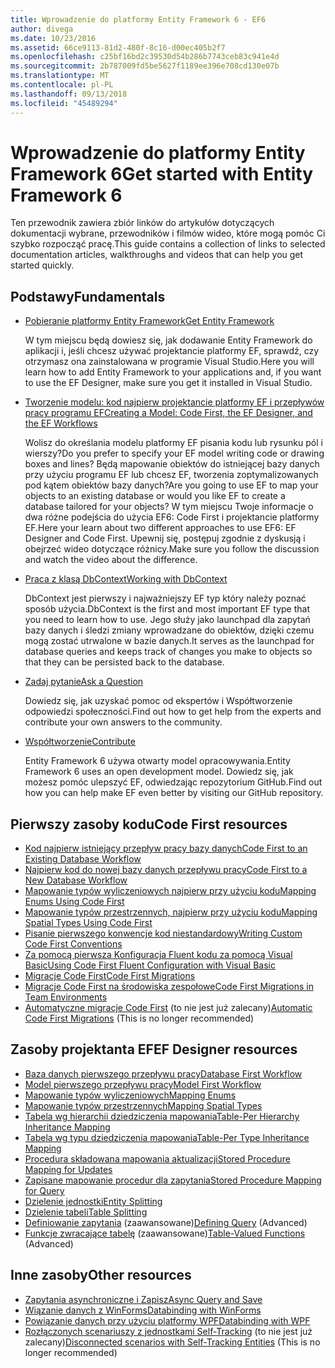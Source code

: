 ```yaml
---
title: Wprowadzenie do platformy Entity Framework 6 - EF6
author: divega
ms.date: 10/23/2016
ms.assetid: 66ce9113-81d2-480f-8c16-d00ec405b2f7
ms.openlocfilehash: c25bf16bd2c39530d54b286b7743ceb83c941e4d
ms.sourcegitcommit: 2b787009fd5be5627f1189ee396e708cd130e07b
ms.translationtype: MT
ms.contentlocale: pl-PL
ms.lasthandoff: 09/13/2018
ms.locfileid: "45489294"
---
```

# <a name="get-started-with-entity-framework-6"></a><span data-ttu-id="6f066-102">Wprowadzenie do platformy Entity Framework 6</span><span class="sxs-lookup"><span data-stu-id="6f066-102">Get started with Entity Framework 6</span></span>

<span data-ttu-id="6f066-103">Ten przewodnik zawiera zbiór linków do artykułów dotyczących dokumentacji wybrane, przewodników i filmów wideo, które mogą pomóc Ci szybko rozpocząć pracę.</span><span class="sxs-lookup"><span data-stu-id="6f066-103">This guide contains a collection of links to selected documentation articles, walkthroughs and videos that can help you get started quickly.</span></span>

## <a name="fundamentals"></a><span data-ttu-id="6f066-104">Podstawy</span><span class="sxs-lookup"><span data-stu-id="6f066-104">Fundamentals</span></span>

* [<span data-ttu-id="6f066-105">Pobieranie platformy Entity Framework</span><span class="sxs-lookup"><span data-stu-id="6f066-105">Get Entity Framework</span></span>](~/ef6/fundamentals/install.md)

  <span data-ttu-id="6f066-106">W tym miejscu będą dowiesz się, jak dodawanie Entity Framework do aplikacji i, jeśli chcesz używać projektancie platformy EF, sprawdź, czy otrzymasz ona zainstalowana w programie Visual Studio.</span><span class="sxs-lookup"><span data-stu-id="6f066-106">Here you will learn how to add Entity Framework to your applications and, if you want to use the EF Designer, make sure you get it installed in Visual Studio.</span></span>

* [<span data-ttu-id="6f066-107">Tworzenie modelu: kod najpierw projektancie platformy EF i przepływów pracy programu EF</span><span class="sxs-lookup"><span data-stu-id="6f066-107">Creating a Model: Code First, the EF Designer, and the EF Workflows</span></span>](~/ef6/modeling/index.md)

  <span data-ttu-id="6f066-108">Wolisz do określania modelu platformy EF pisania kodu lub rysunku pól i wierszy?</span><span class="sxs-lookup"><span data-stu-id="6f066-108">Do you prefer to specify your EF model writing code or drawing boxes and lines?</span></span>
<span data-ttu-id="6f066-109">Będą mapowanie obiektów do istniejącej bazy danych przy użyciu programu EF lub chcesz EF, tworzenia zoptymalizowanych pod kątem obiektów bazy danych?</span><span class="sxs-lookup"><span data-stu-id="6f066-109">Are you going to use EF to map your objects to an existing database or would you like EF to create a database tailored for your objects?</span></span>
<span data-ttu-id="6f066-110">W tym miejscu Twoje informacje o dwa różne podejścia do użycia EF6: Code First i projektancie platformy EF.</span><span class="sxs-lookup"><span data-stu-id="6f066-110">Here your learn about two different approaches to use EF6: EF Designer and Code First.</span></span>
<span data-ttu-id="6f066-111">Upewnij się, postępuj zgodnie z dyskusją i obejrzeć wideo dotyczące różnicy.</span><span class="sxs-lookup"><span data-stu-id="6f066-111">Make sure you follow the discussion and watch the video about the difference.</span></span>

* [<span data-ttu-id="6f066-112">Praca z klasą DbContext</span><span class="sxs-lookup"><span data-stu-id="6f066-112">Working with DbContext</span></span>](~/ef6/fundamentals/working-with-dbcontext.md)

  <span data-ttu-id="6f066-113">DbContext jest pierwszy i najważniejszy EF typ który należy poznać sposób użycia.</span><span class="sxs-lookup"><span data-stu-id="6f066-113">DbContext is the first and most important EF type that you need to learn how to use.</span></span> <span data-ttu-id="6f066-114">Jego służy jako launchpad dla zapytań bazy danych i śledzi zmiany wprowadzane do obiektów, dzięki czemu mogą zostać utrwalone w bazie danych.</span><span class="sxs-lookup"><span data-stu-id="6f066-114">It serves as the launchpad for database queries and keeps track of changes you make to objects so that they can be persisted back to the database.</span></span>

* [<span data-ttu-id="6f066-115">Zadaj pytanie</span><span class="sxs-lookup"><span data-stu-id="6f066-115">Ask a Question</span></span>](~/ef6/resources/get-help.md)

  <span data-ttu-id="6f066-116">Dowiedz się, jak uzyskać pomoc od ekspertów i Współtworzenie odpowiedzi społeczności.</span><span class="sxs-lookup"><span data-stu-id="6f066-116">Find out how to get help from the experts and contribute your own answers to the community.</span></span>

* [<span data-ttu-id="6f066-117">Współtworzenie</span><span class="sxs-lookup"><span data-stu-id="6f066-117">Contribute</span></span>](http://github.com/aspnet/EntityFramework6/)

  <span data-ttu-id="6f066-118">Entity Framework 6 używa otwarty model opracowywania.</span><span class="sxs-lookup"><span data-stu-id="6f066-118">Entity Framework 6 uses an open development model.</span></span> <span data-ttu-id="6f066-119">Dowiedz się, jak możesz pomóc ulepszyć EF, odwiedzając repozytorium GitHub.</span><span class="sxs-lookup"><span data-stu-id="6f066-119">Find out how you can help make EF even better by visiting our GitHub repository.</span></span>

## <a name="code-first-resources"></a><span data-ttu-id="6f066-120">Pierwszy zasoby kodu</span><span class="sxs-lookup"><span data-stu-id="6f066-120">Code First resources</span></span>

  - [<span data-ttu-id="6f066-121">Kod najpierw istniejący przepływ pracy bazy danych</span><span class="sxs-lookup"><span data-stu-id="6f066-121">Code First to an Existing Database Workflow</span></span>](~/ef6/modeling/code-first/workflows/existing-database.md)
  - [<span data-ttu-id="6f066-122">Najpierw kod do nowej bazy danych przepływu pracy</span><span class="sxs-lookup"><span data-stu-id="6f066-122">Code First to a New Database Workflow</span></span>](~/ef6/modeling/code-first/workflows/new-database.md)
  - [<span data-ttu-id="6f066-123">Mapowanie typów wyliczeniowych najpierw przy użyciu kodu</span><span class="sxs-lookup"><span data-stu-id="6f066-123">Mapping Enums Using Code First</span></span>](~/ef6/modeling/code-first/data-types/enums.md)
  - [<span data-ttu-id="6f066-124">Mapowanie typów przestrzennych, najpierw przy użyciu kodu</span><span class="sxs-lookup"><span data-stu-id="6f066-124">Mapping Spatial Types Using Code First</span></span>](~/ef6/modeling/code-first/data-types/spatial.md)
  - [<span data-ttu-id="6f066-125">Pisanie pierwszego konwencje kod niestandardowy</span><span class="sxs-lookup"><span data-stu-id="6f066-125">Writing Custom Code First Conventions</span></span>](~/ef6/modeling/code-first/conventions/custom.md)
  - [<span data-ttu-id="6f066-126">Za pomocą pierwsza Konfiguracja Fluent kodu za pomocą Visual Basic</span><span class="sxs-lookup"><span data-stu-id="6f066-126">Using Code First Fluent Configuration with Visual Basic</span></span>](~/ef6/modeling/code-first/fluent/vb.md)
  - [<span data-ttu-id="6f066-127">Migracje Code First</span><span class="sxs-lookup"><span data-stu-id="6f066-127">Code First Migrations</span></span>](~/ef6/modeling/code-first/migrations/index.md)
  - [<span data-ttu-id="6f066-128">Migracje Code First na środowiska zespołowe</span><span class="sxs-lookup"><span data-stu-id="6f066-128">Code First Migrations in Team Environments</span></span>](~/ef6/modeling/code-first/migrations/teams.md)
  - <span data-ttu-id="6f066-129">[Automatyczne migracje Code First](~/ef6/modeling/code-first/migrations/automatic.md) (to nie jest już zalecany)</span><span class="sxs-lookup"><span data-stu-id="6f066-129">[Automatic Code First Migrations](~/ef6/modeling/code-first/migrations/automatic.md) (This is no longer recommended)</span></span>

## <a name="ef-designer-resources"></a><span data-ttu-id="6f066-130">Zasoby projektanta EF</span><span class="sxs-lookup"><span data-stu-id="6f066-130">EF Designer resources</span></span>
  - [<span data-ttu-id="6f066-131">Baza danych pierwszego przepływu pracy</span><span class="sxs-lookup"><span data-stu-id="6f066-131">Database First Workflow</span></span>](~/ef6/modeling/designer/workflows/database-first.md)
  - [<span data-ttu-id="6f066-132">Model pierwszego przepływu pracy</span><span class="sxs-lookup"><span data-stu-id="6f066-132">Model First Workflow</span></span>](~/ef6/modeling/designer/workflows/model-first.md)
  - [<span data-ttu-id="6f066-133">Mapowanie typów wyliczeniowych</span><span class="sxs-lookup"><span data-stu-id="6f066-133">Mapping Enums</span></span>](~/ef6/modeling/designer/data-types/enums.md)
  - [<span data-ttu-id="6f066-134">Mapowanie typów przestrzennych</span><span class="sxs-lookup"><span data-stu-id="6f066-134">Mapping Spatial Types</span></span>](~/ef6/modeling/designer/data-types/spatial.md)
  - [<span data-ttu-id="6f066-135">Tabela wg hierarchii dziedziczenia mapowania</span><span class="sxs-lookup"><span data-stu-id="6f066-135">Table-Per Hierarchy Inheritance Mapping</span></span>](~/ef6/modeling/designer/inheritance/tph.md)
  - [<span data-ttu-id="6f066-136">Tabela wg typu dziedziczenia mapowania</span><span class="sxs-lookup"><span data-stu-id="6f066-136">Table-Per Type Inheritance Mapping</span></span>](~/ef6/modeling/designer/inheritance/tpt.md)
  - [<span data-ttu-id="6f066-137">Procedura składowana mapowania aktualizacji</span><span class="sxs-lookup"><span data-stu-id="6f066-137">Stored Procedure Mapping for Updates</span></span>](~/ef6/modeling/designer/stored-procedures/cud.md)
  - [<span data-ttu-id="6f066-138">Zapisane mapowanie procedur dla zapytania</span><span class="sxs-lookup"><span data-stu-id="6f066-138">Stored Procedure Mapping for Query</span></span>](~/ef6/modeling/designer/stored-procedures/query.md)
  - [<span data-ttu-id="6f066-139">Dzielenie jednostki</span><span class="sxs-lookup"><span data-stu-id="6f066-139">Entity Splitting</span></span>](~/ef6/modeling/designer/entity-splitting.md)
  - [<span data-ttu-id="6f066-140">Dzielenie tabeli</span><span class="sxs-lookup"><span data-stu-id="6f066-140">Table Splitting</span></span>](~/ef6/modeling/designer/table-splitting.md)
  - <span data-ttu-id="6f066-141">[Definiowanie zapytania](~/ef6/modeling/designer/advanced/defining-query.md) (zaawansowane)</span><span class="sxs-lookup"><span data-stu-id="6f066-141">[Defining Query](~/ef6/modeling/designer/advanced/defining-query.md) (Advanced)</span></span>
  - <span data-ttu-id="6f066-142">[Funkcje zwracające tabelę](~/ef6/modeling/designer/advanced/tvfs.md) (zaawansowane)</span><span class="sxs-lookup"><span data-stu-id="6f066-142">[Table-Valued Functions](~/ef6/modeling/designer/advanced/tvfs.md) (Advanced)</span></span>

## <a name="other-resources"></a><span data-ttu-id="6f066-143">Inne zasoby</span><span class="sxs-lookup"><span data-stu-id="6f066-143">Other resources</span></span>
  - [<span data-ttu-id="6f066-144">Zapytania asynchroniczne i Zapisz</span><span class="sxs-lookup"><span data-stu-id="6f066-144">Async Query and Save</span></span>](~/ef6/fundamentals/async.md)
  - [<span data-ttu-id="6f066-145">Wiązanie danych z WinForms</span><span class="sxs-lookup"><span data-stu-id="6f066-145">Databinding with WinForms</span></span>](~/ef6/fundamentals/databinding/winforms.md)
  - [<span data-ttu-id="6f066-146">Powiązanie danych przy użyciu platformy WPF</span><span class="sxs-lookup"><span data-stu-id="6f066-146">Databinding with WPF</span></span>](~/ef6/fundamentals/databinding/wpf.md)
  - <span data-ttu-id="6f066-147">[Rozłączonych scenariuszy z jednostkami Self-Tracking](~/ef6/fundamentals/disconnected-entities/self-tracking-entities/walkthrough.md) (to nie jest już zalecany)</span><span class="sxs-lookup"><span data-stu-id="6f066-147">[Disconnected scenarios with Self-Tracking Entities](~/ef6/fundamentals/disconnected-entities/self-tracking-entities/walkthrough.md) (This is no longer recommended)</span></span>
